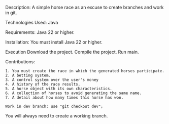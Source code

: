 Description:
A simple horse race as an excuse to create branches and work in git.

Technologies Used:
Java

Requirements:
Java 22 or higher.

Installation:
You must install Java 22 or higher.

Execution
    Download the project.
    Compile the project.
    Run main.

Contributions:

    1. You must create the race in which the generated horses participate.
    2. A betting system.
    3. A control system over the user's money
    4. A history of the race results.
    5. A horse object with its own characteristics.
    6. A collection of horses to avoid generating the same name.
    7. A detail about how many times this horse has won.

    Work in dev branch: use "git checkout dev";

You will always need to create a working branch.